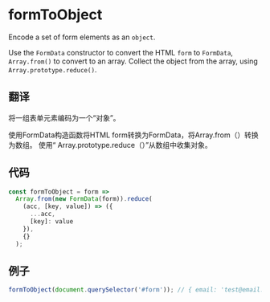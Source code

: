 # formToObject

Encode a set of form elements as an `object`.

Use the `FormData` constructor to convert the HTML `form` to `FormData`, `Array.from()` to convert to an array.
Collect the object from the array, using `Array.prototype.reduce()`.

## 翻译

将一组表单元素编码为一个“对象”。

使用FormData构造函数将HTML form转换为FormData，将Array.from（）转换为数组。
使用“ Array.prototype.reduce（）”从数组中收集对象。

## 代码

```js
const formToObject = form =>
  Array.from(new FormData(form)).reduce(
    (acc, [key, value]) => ({
      ...acc,
      [key]: value
    }),
    {}
  );
```

## 例子

```js
formToObject(document.querySelector('#form')); // { email: 'test@email.com', name: 'Test Name' }
```
